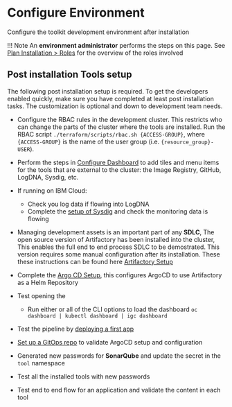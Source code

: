 # Configure Environment

Configure the toolkit development environment after installation

!!! Note
    An **environment administrator** performs the steps on this page. See [Plan Installation > Roles](/admin/plan-installation#roles) for the overview of the roles involved

## Post installation Tools setup

The following post installation setup is required. To get the developers enabled quickly, make sure you have completed at least post installation tasks. The customization is optional and down to development team needs.

- Configure the RBAC rules in the development cluster. This restricts who can change the parts of the cluster where the tools are installed. Run the RBAC script `./terraform/scripts/rbac.sh {ACCESS-GROUP}`, where `{ACCESS-GROUP}` is the name of the user group (i.e. `{resource_group}-USER`).
- Perform the steps in [Configure Dashboard](../customize/config-dashboard/dashboard.md) to add tiles and menu items for the tools that are external to the cluster: the Image Registry, GitHub, LogDNA, Sysdig, etc.
- If running on IBM Cloud:
  - Check you log data if flowing into LogDNA
  - Complete the [setup of Sysdig](ibmcloud-setup,md) and check the monitoring data is flowing

- Managing development assets is an important part of any **SDLC**, The open source version of Artifactory has been installed into the cluster, This enables the full end to end process SDLC to be demostrated. This version requires some manual configuration after its installation. These these instructions can be found here [Artifactory Setup](/admin/artifactory-setup)

- Complete the [Argo CD Setup](continuous-delivery#configuring-gitops-with-argo-cd), this configures ArgoCD to use Artifactory as a Helm Repository
- Test opening the [<Globals name="dashboard" />](/getting-started-day-1/dashboard/)
    - Run either or all of the CLI options to load the dashboard `oc dashboard | kubectl dashboard | igc dashboard`
- Test the pipeline by [deploying a first app](/getting-started/deploy-app)
- [Set up a GitOps repo](/practical/inventory-part2#using-cd-to-deploy-to-test) to validate ArgoCD setup and configuration
- Generated new passwords for **SonarQube** and update the secret in the `tool` namespace
- Test all the installed tools with new passwords
- Test end to end flow for an application and validate the content in each tool
